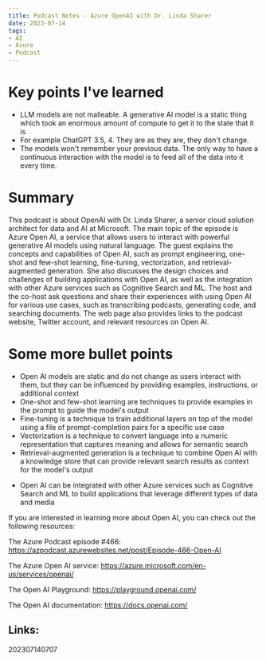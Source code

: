 ```yaml
---
title: Podcast Notes - Azure OpenAI with Dr. Linda Sharer
date: 2023-07-14
tags:
- AI
- Azure
- Podcast
---
```


# Key points I've learned

* LLM models are not malleable. A generative AI model is a static thing which took an enormous amount of compute to get it to the state that it is
* For example ChatGPT 3.5, 4. They are as they are, they don't change.
* The models won't remember your previous data. The only way to have a continuous interaction with the model is to feed all of the data into it every time.

# Summary

This podcast is about OpenAI with Dr. Linda Sharer, a senior cloud solution architect for data and AI at Microsoft. The main topic of the episode is Azure Open AI, a service that allows users to interact with powerful generative AI models using natural language. The guest explains the concepts and capabilities of Open AI, such as prompt engineering, one-shot and few-shot learning, fine-tuning, vectorization, and retrieval-augmented generation. She also discusses the design choices and challenges of building applications with Open AI, as well as the integration with other Azure services such as Cognitive Search and ML. The host and the co-host ask questions and share their experiences with using Open AI for various use cases, such as transcribing podcasts, generating code, and searching documents. The web page also provides links to the podcast website, Twitter account, and relevant resources on Open AI.

# Some more bullet points

- Open AI models are static and do not change as users interact with them, but they can be influenced by providing examples, instructions, or additional context
- One-shot and few-shot learning are techniques to provide examples in the prompt to guide the model's output
- Fine-tuning is a technique to train additional layers on top of the model using a file of prompt-completion pairs for a specific use case
- Vectorization is a technique to convert language into a numeric representation that captures meaning and allows for semantic search
- Retrieval-augmented generation is a technique to combine Open AI with a knowledge store that can provide relevant search results as context for the model's output
* Open AI can be integrated with other Azure services such as Cognitive Search and ML to build applications that leverage different types of data and media

If you are interested in learning more about Open AI, you can check out the following resources:

The Azure Podcast episode #466: https://azpodcast.azurewebsites.net/post/Episode-466-Open-AI

The Azure Open AI service: https://azure.microsoft.com/en-us/services/openai/

The Open AI Playground: https://playground.openai.com/

The Open AI documentation: https://docs.openai.com/

## Links:

202307140707

